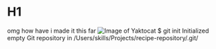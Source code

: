 # H1
omg how have i made it this far
![Image of Yaktocat](https://octodex.github.com/images/yaktocat.png) 
$ git init
Initialized empty Git repository in /Users/skills/Projects/recipe-repository/.git/
